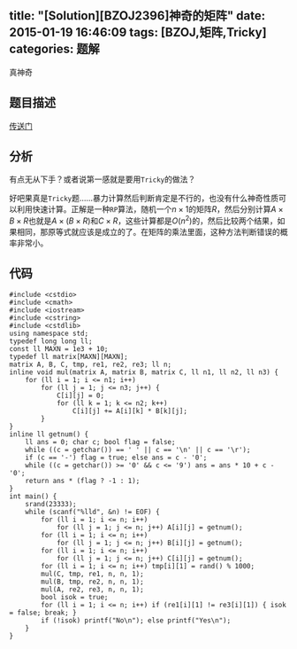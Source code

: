 title: "[Solution][BZOJ2396]神奇的矩阵"
date: 2015-01-19 16:46:09
tags: [BZOJ,矩阵,Tricky]
categories: 题解
---
真神奇
<!--more-->

## 题目描述
[传送门](http://www.lydsy.com/JudgeOnline/problem.php?id=2396)

## 分析
有点无从下手？或者说第一感就是要用`Tricky`的做法？

好吧果真是`Tricky`题……暴力计算然后判断肯定是不行的，也没有什么神奇性质可以利用快速计算。正解是一种`RP`算法，随机一个$n\times 1$的矩阵$R$，然后分别计算$A\times B\times R$也就是$A\times (B\times R)$和$C\times R$，这些计算都是$O(n^2)$的，然后比较两个结果，如果相同，那原等式就应该是成立的了。在矩阵的乘法里面，这种方法判断错误的概率非常小。

## 代码
```
#include <cstdio>
#include <cmath>
#include <iostream>
#include <cstring>
#include <cstdlib>
using namespace std;
typedef long long ll;
const ll MAXN = 1e3 + 10;
typedef ll matrix[MAXN][MAXN];
matrix A, B, C, tmp, re1, re2, re3; ll n;
inline void mul(matrix A, matrix B, matrix C, ll n1, ll n2, ll n3) {
    for (ll i = 1; i <= n1; i++)
        for (ll j = 1; j <= n3; j++) {
            C[i][j] = 0;
            for (ll k = 1; k <= n2; k++)
                C[i][j] += A[i][k] * B[k][j];
        }
}
inline ll getnum() {
    ll ans = 0; char c; bool flag = false;
    while ((c = getchar()) == ' ' || c == '\n' || c == '\r');
    if (c == '-') flag = true; else ans = c - '0';
    while ((c = getchar()) >= '0' && c <= '9') ans = ans * 10 + c - '0';
    return ans * (flag ? -1 : 1);
}
int main() {
    srand(23333);
    while (scanf("%lld", &n) != EOF) {
        for (ll i = 1; i <= n; i++)
            for (ll j = 1; j <= n; j++) A[i][j] = getnum();
        for (ll i = 1; i <= n; i++)
            for (ll j = 1; j <= n; j++) B[i][j] = getnum();
        for (ll i = 1; i <= n; i++)
            for (ll j = 1; j <= n; j++) C[i][j] = getnum();
        for (ll i = 1; i <= n; i++) tmp[i][1] = rand() % 1000;
        mul(C, tmp, re1, n, n, 1);
        mul(B, tmp, re2, n, n, 1);
        mul(A, re2, re3, n, n, 1);
        bool isok = true;
        for (ll i = 1; i <= n; i++) if (re1[i][1] != re3[i][1]) { isok = false; break; }
        if (!isok) printf("No\n"); else printf("Yes\n");
    }
}
```